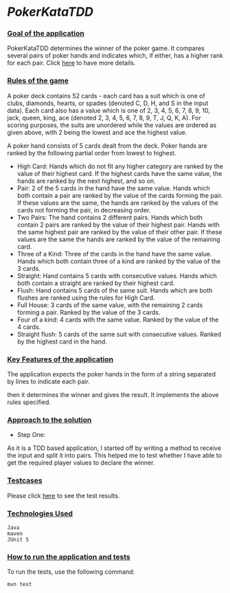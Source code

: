 # _PokerKataTDD_

### <ins>Goal of the application</ins>

PokerKataTDD determines the winner of the poker game. It compares several pairs of poker hands and indicates which, 
if either, has a higher rank for each pair. Click [here](https://codingdojo.org/kata/PokerHands/) to have more details.

### <ins>Rules of the game</ins>

A poker deck contains 52 cards - each card has a suit which is one of clubs, diamonds, hearts, or spades (denoted C, D, H, and S in the input data). Each card also has a value which is one of 2, 3, 4, 5, 6, 7, 8, 9, 10, jack, queen, king, ace (denoted 2, 3, 4, 5, 6, 7, 8, 9, T, J, Q, K, A). For scoring purposes, the suits are unordered while the values are ordered as given above, with 2 being the lowest and ace the highest value.

A poker hand consists of 5 cards dealt from the deck. Poker hands are ranked by the following partial order from lowest to highest.

- High Card: Hands which do not fit any higher category are ranked by the value of their highest card. If the highest cards have the same value, the hands are ranked by the next highest, and so on.
- Pair: 2 of the 5 cards in the hand have the same value. Hands which both contain a pair are ranked by the value of the cards forming the pair. If these values are the same, the hands are ranked by the values of the cards not forming the pair, in decreasing order.
- Two Pairs: The hand contains 2 different pairs. Hands which both contain 2 pairs are ranked by the value of their highest pair. Hands with the same highest pair are ranked by the value of their other pair. If these values are the same the hands are ranked by the value of the remaining card.
- Three of a Kind: Three of the cards in the hand have the same value. Hands which both contain three of a kind are ranked by the value of the 3 cards.
- Straight: Hand contains 5 cards with consecutive values. Hands which both contain a straight are ranked by their highest card.
- Flush: Hand contains 5 cards of the same suit. Hands which are both flushes are ranked using the rules for High Card.
- Full House: 3 cards of the same value, with the remaining 2 cards forming a pair. Ranked by the value of the 3 cards. 
- Four of a kind: 4 cards with the same value. Ranked by the value of the 4 cards.
- Straight flush: 5 cards of the same suit with consecutive values. Ranked by the highest card in the hand.

### <ins>Key Features of the application</ins>

The application expects the poker hands in the form of a string separated by lines to indicate each pair.

then it determines the winner and gives the result. It implements the above rules specified.

### <ins>Approach to the solution</ins>

- Step One:

As it is a TDD based application, I started off by writing a method to receive the input and split it into pairs.
This helped me to test whether I have able to get the required player values to declare the winner.

### <ins> Testcases </ins>

Please click [here](https://htmlpreview.github.io/?https://github.com/archanajl/BowlingKataTDD/blob/master/docs/Test%20Results%20-%20WinnerPokerTest.html) to see the test results.
### <ins>Technologies Used</ins>

    Java
    maven
    JUnit 5

### <ins>How to run the application and tests</ins>

To run the tests, use the following command:

    mvn test
    
